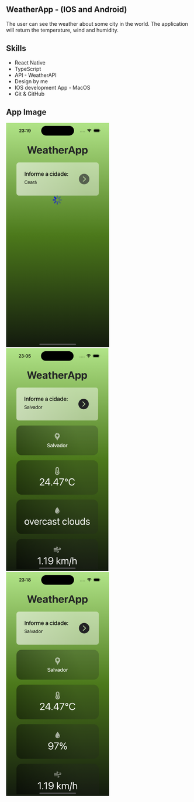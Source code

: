 ## WeatherApp - (IOS and Android)
The user can see the weather about some city in the world. The application will return the temperature, wind and humidity.

## Skills
- React Native
- TypeScript
- API - WeatherAPI
- Design by me
- IOS development App - MacOS
- Git & GitHub

## App Image
<img width="282" alt="iPhone 15 - Pro App Trip" src="https://raw.githubusercontent.com/herbertribeiro19/WeatherApp/master/assets/images/simulator_screenshot_AF75FB2C-1C48-4889-8382-F2C7E0384850.png"><img width="280" alt="iPhone 15 - Pro App Trip" src="https://raw.githubusercontent.com/herbertribeiro19/WeatherApp/master/assets/images/Simulator%20Screenshot%20-%20iPhone%2015%20Pro%20-%202024-06-14%20at%2023.05.54.png"><img width="282" alt="iPhone 15 - Pro App Trip" src="https://raw.githubusercontent.com/herbertribeiro19/WeatherApp/master/assets/images/Simulator%20Screenshot%20-%20iPhone%2015%20Pro%20-%202024-06-14%20at%2023.18.26.png">
